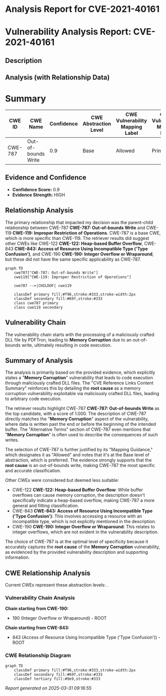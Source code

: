 # Analysis Report for CVE-2021-40161

# Vulnerability Analysis Report: CVE-2021-40161

## Description



## Analysis (with Relationship Data)

# Summary
| CWE ID    | CWE Name                        | Confidence | CWE Abstraction Level | CWE Vulnerability Mapping Label | CWE-Vulnerability Mapping Notes |
| --------- | ------------------------------- | ---------- | --------------------- | ------------------------------- | ------------------------------- |
| CWE-787   | Out-of-bounds Write             | 0.9        | Base                  | Allowed                        | Primary CWE                     |

## Evidence and Confidence

*   **Confidence Score:** 0.9
*   **Evidence Strength:** HIGH

## Relationship Analysis
The primary relationship that impacted my decision was the parent-child relationship between CWE-787 **CWE-787: Out-of-bounds Write** and CWE-119 **CWE-119: Improper Restriction of Operations**. CWE-787 is a base CWE, which is more specific than CWE-119. The retriever results did suggest other CWEs like CWE-122 **CWE-122: Heap-based Buffer Overflow**, CWE-843 **CWE-843: Access of Resource Using Incompatible Type ('Type Confusion')**, and CWE-190 **CWE-190: Integer Overflow or Wraparound**, but these did not have the same specific applicability as CWE-787.

```mermaid
graph TD
    cwe787["CWE-787: Out-of-bounds Write"]
    cwe119["CWE-119: Improper Restriction of Operations"]

    cwe787 -->|CHILDOF| cwe119

    classDef primary fill:#f96,stroke:#333,stroke-width:2px
    classDef secondary fill:#69f,stroke:#333
    class cwe787 primary
    class cwe119 secondary
```

## Vulnerability Chain
The vulnerability chain starts with the processing of a maliciously crafted DLL file by PDFTron, leading to **Memory Corruption** due to an out-of-bounds write, ultimately resulting in code execution.

## Summary of Analysis
The analysis is primarily based on the provided evidence, which explicitly states a "**Memory Corruption**" vulnerability that leads to code execution through maliciously crafted DLL files. The "CVE Reference Links Content Summary" reinforces this by detailing the **root cause** as a memory corruption vulnerability exploitable via maliciously crafted DLL files, leading to arbitrary code execution.

The retriever results highlight CWE-787 **CWE-787: Out-of-bounds Write** as the top candidate, with a score of 1.000. The description of CWE-787 directly matches the "**Memory Corruption**" aspect of the vulnerability, where data is written past the end or before the beginning of the intended buffer. The "Alternative Terms" section of CWE-787 even mentions that "**Memory Corruption**" is often used to describe the consequences of such writes.

The selection of CWE-787 is further justified by its "Mapping Guidance," which designates it as "Allowed" and notes that it's at the Base level of abstraction, which is preferred. The evidence strongly supports that the **root cause** is an out-of-bounds write, making CWE-787 the most specific and accurate classification.

Other CWEs were considered but deemed less suitable:

*   CWE-122 **CWE-122: Heap-based Buffer Overflow**: While buffer overflows can cause memory corruption, the description doesn't specifically indicate a heap-based overflow, making CWE-787 a more general and fitting classification.
*   CWE-843 **CWE-843: Access of Resource Using Incompatible Type ('Type Confusion')**: This involves accessing a resource with an incompatible type, which is not explicitly mentioned in the description.
*   CWE-190 **CWE-190: Integer Overflow or Wraparound**: This relates to integer overflows, which are not evident in the vulnerability description.

The choice of CWE-787 is at the optimal level of specificity because it accurately captures the **root cause** of the **Memory Corruption** vulnerability, as evidenced by the provided vulnerability description and supporting information.


## CWE Relationship Analysis

Current CWEs represent these abstraction levels: .


### Vulnerability Chain Analysis

**Chain starting from CWE-190:**
- 190 (Integer Overflow or Wraparound) - ROOT


**Chain starting from CWE-843:**
- 843 (Access of Resource Using Incompatible Type ('Type Confusion')) - ROOT



### CWE Relationship Diagram

```mermaid
graph TD
    classDef primary fill:#f96,stroke:#333,stroke-width:2px
    classDef secondary fill:#69f,stroke:#333
    classDef tertiary fill:#9e9,stroke:#333
```



*Report generated on 2025-03-31 09:16:55*
